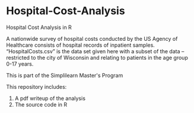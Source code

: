 # Hospital-Cost-Analysis
Hospital Cost Analysis in R

A nationwide survey of hospital costs conducted by the US Agency of Healthcare consists
of hospital records of inpatient samples. “HospitalCosts.csv” is the data set given here with a subset of the
data – restricted to the city of Wisconsin and relating to patients in the age group 0-17 years.

This is part of the Simplilearn Master's Program

This repository includes:
1) A pdf writeup of the analysis
2) The source code in R
